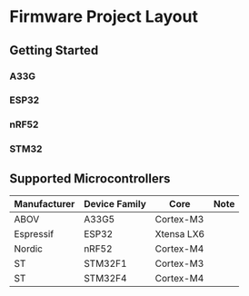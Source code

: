 # Firmware Project Layout

## Getting Started
### A33G
### ESP32
### nRF52
### STM32

## Supported Microcontrollers

| Manufacturer | Device Family | Core       | Note |
| ------------ | ------------- | ---------- | ---- |
| ABOV         | A33G5         | Cortex-M3  |      |
| Espressif    | ESP32         | Xtensa LX6 |      |
| Nordic       | nRF52         | Cortex-M4  |      |
| ST           | STM32F1       | Cortex-M3  |      |
| ST           | STM32F4       | Cortex-M4  |      |
